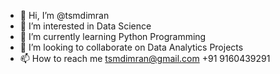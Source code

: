 - 👋 Hi, I’m @tsmdimran
- 👀 I’m interested in Data Science
- 🌱 I’m currently learning Python Programming
- 💞️ I’m looking to collaborate on Data Analytics Projects
- 📫 How to reach me tsmdimran@gmail.com +91 9160439291

<!---
tsmdimran/tsmdimran is a ✨ special ✨ repository because its `README.md` (this file) appears on your GitHub profile.
You can click the Preview link to take a look at your changes.
--->
